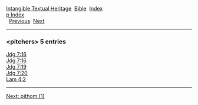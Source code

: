 [Intangible Textual Heritage](../../index)  [Bible](../index) 
[Index](index)   
[p Index](_p_)  
  [Previous](c08574)  [Next](c08576) 

------------------------------------------------------------------------

### &lt;pitchers&gt; 5 entries

[Jdg 7:16](../kjv/jdg007.htm#016)  
[Jdg 7:16](../kjv/jdg007.htm#016)  
[Jdg 7:19](../kjv/jdg007.htm#019)  
[Jdg 7:20](../kjv/jdg007.htm#020)  
[Lam 4:2](../kjv/lam004.htm#002)  

------------------------------------------------------------------------

[Next: pithom (1)](c08576)
